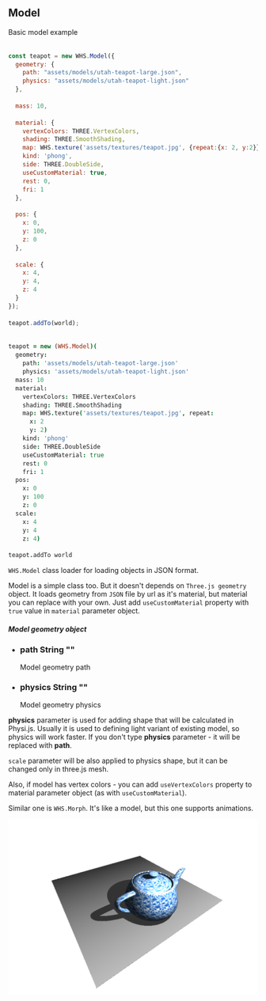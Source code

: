 <h2 class="ws" id="model">Model</h2>

<div class="blockTitle h3">Basic model example</div>

```javascript

const teapot = new WHS.Model({
  geometry: {
    path: "assets/models/utah-teapot-large.json",
    physics: "assets/models/utah-teapot-light.json"
  },

  mass: 10,

  material: {
    vertexColors: THREE.VertexColors,
    shading: THREE.SmoothShading,
    map: WHS.texture('assets/textures/teapot.jpg', {repeat:{x: 2, y:2}}),
    kind: 'phong',
    side: THREE.DoubleSide,
    useCustomMaterial: true,
    rest: 0,
    fri: 1
  },

  pos: {
    x: 0,
    y: 100,
    z: 0
  },

  scale: {
    x: 4,
    y: 4, 
    z: 4
  }
});

teapot.addTo(world);

```

```coffeescript

teapot = new (WHS.Model)(
  geometry:
    path: 'assets/models/utah-teapot-large.json'
    physics: 'assets/models/utah-teapot-light.json'
  mass: 10
  material:
    vertexColors: THREE.VertexColors
    shading: THREE.SmoothShading
    map: WHS.texture('assets/textures/teapot.jpg', repeat:
      x: 2
      y: 2)
    kind: 'phong'
    side: THREE.DoubleSide
    useCustomMaterial: true
    rest: 0
    fri: 1
  pos:
    x: 0
    y: 100
    z: 0
  scale:
    x: 4
    y: 4
    z: 4)

teapot.addTo world

```


`WHS.Model` class loader for loading objects in JSON format.

Model is a simple class too. But it doesn't depends on `Three.js geometry` object. It loads geometry from `JSON` file by url as it's material, but material you can replace with your own. Just add `useCustomMaterial` property with `true` value in `material` parameter object.

<div class="params" id="model-geometry">
  <h5>Model geometry object <a href="#model-geometry" class="anchor"></a></h5>
  <ul>
    <li id="model-geometry-path">
      <h3><a href="#model-geometry-path" class="anchor"></a> path
        <span class="type">String</span>
        <span class="default">""</span>
      </h3>
      <p>Model geometry path</p>
    </li>
    <li id="model-geometry-physics">
      <h3><a href="#model-geometry-physics" class="anchor"></a> physics
        <span class="type">String</span>
        <span class="default">""</span>
      </h3>
      <p>Model geometry physics</p>
    </li>
  </ul>
</div>

**physics** parameter is used for adding shape that will be calculated in Physi.js. Usually it is used to defining light variant of existing model, so physics will work faster. If you don't type **physics** parameter - it will be replaced with **path**.

<aside class="notice"><code>scale</code> parameter will be also applied to physics shape, but it can be changed only in three.js mesh.</aside>

Also, if model has vertex colors - you can add `useVertexColors` property to material parameter object (as with `useCustomMaterial`).

Similar one is `WHS.Morph`. It's like a model, but this one supports animations.

<img src="images/shapes/model.png" alt="physics and for rendering model created with whitestorm.js">
